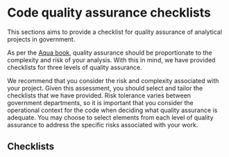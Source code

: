 # Code quality assurance checklists

This sections aims to provide a checklist for quality assurance of analytical projects in government.

As per the [Aqua book](https://www.gov.uk/government/publications/the-aqua-book-guidance-on-producing-quality-analysis-for-government),
quality assurance should be proportionate to the complexity and risk of your analysis.
With this in mind, we have provided checklists for three levels of quality assurance.

We recommend that you consider the risk and complexity associated with your project.
Given this assessment, you should select and tailor the checklists that we have provided.
Risk tolerance varies between government departments, so it is important that you consider the operational context for the code when deciding what quality assurance is adequate.
You may choose to select elements from each level of quality assurance to address the specific risks associated with your work.


## Checklists

```{tableofcontents}
```
